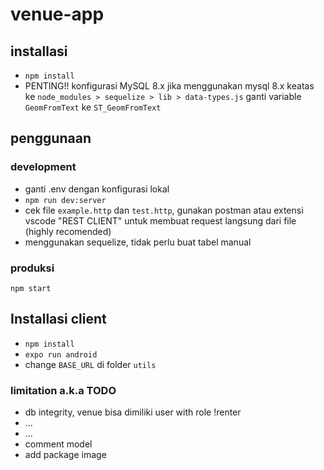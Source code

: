 # venue-app

## installasi
- `npm install`
- PENTING!! konfigurasi MySQL 8.x
jika menggunakan mysql 8.x keatas
ke `node_modules > sequelize > lib > data-types.js` ganti variable `GeomFromText` ke `ST_GeomFromText`

## penggunaan
### development
- ganti .env dengan konfigurasi lokal
- `npm run dev:server`
- cek file `example.http` dan `test.http`, gunakan postman atau extensi vscode "REST CLIENT" untuk membuat request langsung dari file (highly recomended)
- menggunakan sequelize, tidak perlu buat tabel manual
### produksi
`npm start`

## Installasi client
- `npm install`
- `expo run android`
- change `BASE_URL` di folder `utils`

### limitation a.k.a TODO
- db integrity, venue bisa dimiliki user with role !renter
- ...
- ...
- comment model
- add package image